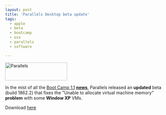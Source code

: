 ```yaml
---
layout: post
title: 'Parallels Desktop beta update'
tags:
  - apple
  - beta
  - bootcamp
  - osx
  - parallels
  - software

---
```


<img src="http://www.parallels.com/files/img/Home/logo.gif" alt="Parallels" border="0" height="58" width="200" />

In the mist of all the <a href="http://www.apple.com/macosx/bootcamp/">Boot Camp 1.1</a> <a href="http://www.nickstarr.com/2006/08/16/boot-camp-updates/"><strong>news</strong></a>, Parallels released an <strong>updated</strong> beta (build 1862.2) that fixes the "Unable to allocate virtual machine memory" <strong>problem</strong> with some <strong>Window XP</strong> VMs.

Download <a href="http://download.parallels.com/beta/Parallels-Desktop-1862.2-Mac.dmg">here</a>

<!-- technorati tags begin -->
<!-- technorati tags end -->
